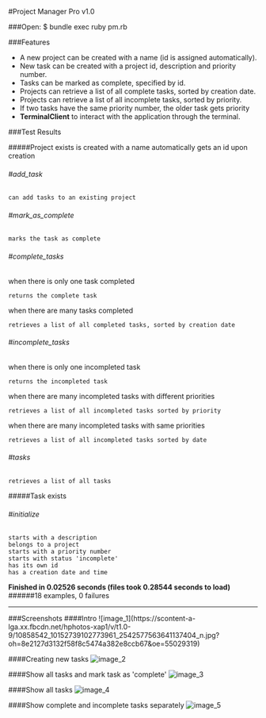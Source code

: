 #Project Manager Pro v1.0

###Open:
	$ bundle exec ruby pm.rb

###Features

- A new project can be created with a name (id is assigned automatically).
- New task can be created with a project id, description and priority number.
- Tasks can be marked as complete, specified by id.
- Projects can retrieve a list of all complete tasks, sorted by creation date.
- Projects can retrieve a list of all incomplete tasks, sorted by priority.
- If two tasks have the same priority number, the older task gets priority
- **TerminalClient** to interact with the application through the terminal.


###Test Results

#####Project
  	exists
  	is created with a name
  	automatically gets an id upon creation
  	
###### #add_task

    can add tasks to an existing project
    
###### #mark_as_complete

    marks the task as complete
    
###### #complete_tasks

when there is only one task completed
   
   	returns the complete task
   	
when there are many tasks completed

	retrieves a list of all completed tasks, sorted by creation date
	
###### #incomplete_tasks

when there is only one incompleted task

	returns the incompleted task
	
when there are many incompleted tasks with different priorities

	retrieves a list of all incompleted tasks sorted by priority
	
when there are many incompleted tasks with same priorities
	
	retrieves a list of all incompleted tasks sorted by date
###### #tasks
	retrieves a list of all tasks

#####Task
	exists
###### #initialize
    starts with a description
    belongs to a project
    starts with a priority number
    starts with status 'incomplete'
    has its own id
    has a creation date and time

**Finished in 0.02526 seconds (files took 0.28544 seconds to load)**
######18 examples, 0 failures
<hr>
###Screenshots
####Intro
![image_1](https://scontent-a-lga.xx.fbcdn.net/hphotos-xap1/v/t1.0-9/10858542_10152739102773961_2542577563641137404_n.jpg?oh=8e2127d3132f58f8c5474a382e8ccb67&oe=55029319)

####Creating new tasks
![image_2](https://scontent-lga.xx.fbcdn.net/hphotos-xfp1/v/t1.0-9/10849950_10152739102783961_3424789121116862356_n.jpg?oh=eef340257a9e05671ae72769c51157c5&oe=5575E0D3)

####Show all tasks and mark task as 'complete'
![image_3](https://scontent-b-lga.xx.fbcdn.net/hphotos-xap1/v/t1.0-9/10849981_10152739102778961_2583689143971870292_n.jpg?oh=a62b52f2d198c682dfb765ea11433798&oe=550EDC65)

####Show all tasks
![image_4](https://fbcdn-sphotos-f-a.akamaihd.net/hphotos-ak-xpf1/v/t1.0-9/1394783_10152739102813961_2377678354432707274_n.jpg?oh=3074c97eb335a630b2bc4d696b4f4840&oe=550970E4&__gda__=1430635227_fb309d5437926359bb5a519ae71c2af4)

####Show complete and incomplete tasks separately
![image_5](https://fbcdn-sphotos-d-a.akamaihd.net/hphotos-ak-xaf1/v/t1.0-9/10556381_10152739102808961_3772179752261820876_n.jpg?oh=88cc08760332e9753ea6e7c11fe8d1be&oe=550796BF&__gda__=1426316299_a9c3a77efa69c0019c8602bd120dd001)